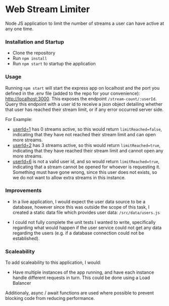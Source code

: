 # Web Stream Limiter

Node JS application to limit the number of streams a user can have active at any one time.

### Installation and Startup

 - Clone the repository
 - Run `npm install`
 - Run `npm start` to startup the application

### Usage

Running `npm start` will start the express app on localhost and the port you defined in the .env file (added to the repo for your convenience): [http://localhost:3000](http://localhost:3000). This exposes the endpoint `/stream-count/:userId`. Query this endpoint with a user id to receive a json object detailing whether that user has reached their stream limit, or if any error occurred server side.

For Example:

 - [userId=1](http://localhost:3000/stream-count/1) has 0 streams active, so this would return `limitReached=false`, indicating that they have not reached their stream limit and can open more streams.
 - [userId=2](http://localhost:3000/stream-count/2) has 3 streams active, so this would return `limitReached=true`, indicating that they have reached their stream limit and cannot open any more streams.
 - [userId=6](http://localhost:3000/stream-count/6) is not a valid user id, and so would return `limitReached=true`, indicating that a stream cannot be opened for whoever is requesting it. Something must have gone wrong, since this user does not exists, so we do not want to allow extra streams in this instance.

### Improvements

 - In a live application, I would expect the user data source to be a database, however since this was outside the scope of this task, I created a static data file which provides user data: `/src/data/users.js`
 
 - I could not fully complete the unit tests I wanted to write, specifically regarding what would happen if the user service could not get any data regarding the users (e.g. if a database connection could not be established).
 
 ### Scaleability
 
 To add scaleability to this application, I would:
 
 - Have multiple instances of the app running, and have each instance handle different requests in turn. This could be done using a Load Balancer
 
 Additionaly, async / await functions are used where possible to prevent blocking code from reducing performance.
 
